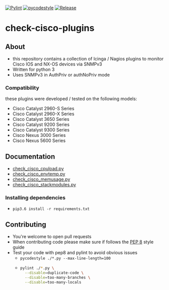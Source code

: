 [![Pylint](https://github.com/m-erhardt/check-cisco-plugins/actions/workflows/pylint.yml/badge.svg)](https://github.com/m-erhardt/check-cisco-plugins/actions/workflows/pylint.yml) [![pycodestyle](https://github.com/m-erhardt/check-cisco-plugins/actions/workflows/pycodestyle.yml/badge.svg)](https://github.com/m-erhardt/check-cisco-plugins/actions/workflows/pycodestyle.yml) [![Release](https://img.shields.io/github/release/m-erhardt/check-cisco-plugins.svg)](https://github.com/m-erhardt/check-cisco-plugins/releases)
# check-cisco-plugins

## About
* this repository contains a collection of Icinga / Nagios plugins to monitor Cisco IOS and NX-OS devices via SNMPv3
* Written for python 3
* Uses SNMPv3 in AuthPriv or authNoPriv mode

### Compatibility
these plugins were developed / tested on the following models:
* Cisco Catalyst 2960-S Series
* Cisco Catalyst 2960-X Series
* Cisco Catalyst 3650 Series
* Cisco Catalyst 9200 Series
* Cisco Catalyst 9300 Series
* Cisco Nexus 3000 Series
* Cisco Nexus 5600 Series

## Documentation
* [check_cisco_cpuload.py](docs/check_cisco_cpuload.md)
* [check_cisco_envtemp.py](docs/check_cisco_envtemp.md)
* [check_cisco_memusage.py](docs/check_cisco_memusage.md)
* [check_cisco_stackmodules.py](docs/check_cisco_stackmodules.md)

### Installing dependencies
* `pip3.6 install -r requirements.txt`

## Contributing
* You're welcome to open pull requests
* When contributing code please make sure if follows the [PEP 8](https://www.python.org/dev/peps/pep-0008/) style guide
* Test your code with pep8 and pylint to avoid obvious issues
  * `pycodestyle ./*.py --max-line-length=100`
  * 
    ```bash
    pylint ./*.py \
      --disable=duplicate-code \
      --disable=too-many-branches \
      --disable=too-many-locals
    ```

